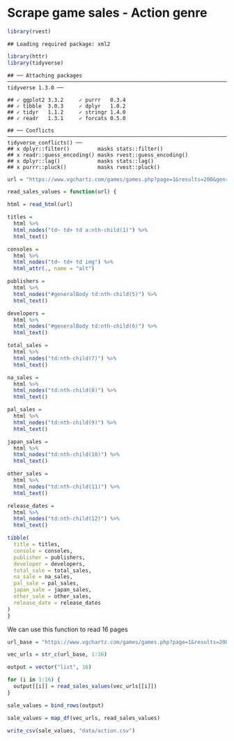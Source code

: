 Scrape game sales - Action genre
================

``` r
library(rvest)
```

    ## Loading required package: xml2

``` r
library(httr)
library(tidyverse)
```

    ## ── Attaching packages ──────────────────────────────────────────────────────────────────────────────────────────── tidyverse 1.3.0 ──

    ## ✓ ggplot2 3.3.2     ✓ purrr   0.3.4
    ## ✓ tibble  3.0.3     ✓ dplyr   1.0.2
    ## ✓ tidyr   1.1.2     ✓ stringr 1.4.0
    ## ✓ readr   1.3.1     ✓ forcats 0.5.0

    ## ── Conflicts ─────────────────────────────────────────────────────────────────────────────────────────────── tidyverse_conflicts() ──
    ## x dplyr::filter()         masks stats::filter()
    ## x readr::guess_encoding() masks rvest::guess_encoding()
    ## x dplyr::lag()            masks stats::lag()
    ## x purrr::pluck()          masks rvest::pluck()

``` r
url = "https://www.vgchartz.com/games/games.php?page=1&results=200&genre=Action&order=TotalSales&ownership=Both&direction=DESC&showtotalsales=1&shownasales=1&showpalsales=1&showjapansales=1&showothersales=1&showpublisher=1&showdeveloper=1&showreleasedate=1&showlastupdate=0&showvgchartzscore=0&showcriticscore=0&showuserscore=0&showshipped=0&showmultiplat=Yes"

read_sales_values = function(url) {

html = read_html(url)

titles = 
  html %>% 
  html_nodes("td~ td+ td a:nth-child(1)") %>% 
  html_text()

consoles = 
  html %>% 
  html_nodes("td~ td+ td img") %>% 
  html_attr(., name = "alt") 

publishers =
  html %>% 
  html_nodes("#generalBody td:nth-child(5)") %>% 
  html_text()

developers = 
  html %>% 
  html_nodes("#generalBody td:nth-child(6)") %>% 
  html_text()

total_sales = 
  html %>% 
  html_nodes("td:nth-child(7)") %>% 
  html_text()

na_sales = 
  html %>% 
  html_nodes("td:nth-child(8)") %>% 
  html_text()

pal_sales = 
  html %>% 
  html_nodes("td:nth-child(9)") %>% 
  html_text()

japan_sales =
  html %>% 
  html_nodes("td:nth-child(10)") %>% 
  html_text()

other_sales =
  html %>% 
  html_nodes("td:nth-child(11)") %>% 
  html_text()

release_dates =
  html %>% 
  html_nodes("td:nth-child(12)") %>% 
  html_text()

tibble(
  title = titles,
  console = consoles,
  publisher = publishers,
  developer = developers,
  total_sale = total_sales,
  na_sale = na_sales,
  pal_sale = pal_sales,
  japan_sale = japan_sales,
  other_sale = other_sales,
  release_date = release_dates
)
}
```

We can use this function to read 16 pages

``` r
url_base = "https://www.vgchartz.com/games/games.php?page=1&results=200&genre=Action&order=TotalSales&ownership=Both&direction=DESC&showtotalsales=1&shownasales=1&showpalsales=1&showjapansales=1&showothersales=1&showpublisher=1&showdeveloper=1&showreleasedate=1&showlastupdate=0&showvgchartzscore=0&showcriticscore=0&showuserscore=0&showshipped=0&showmultiplat=Yes"

vec_urls = str_c(url_base, 1:16)
```

``` r
output = vector("list", 16)

for (i in 1:16) {
  output[[i]] = read_sales_values(vec_urls[[i]])
}

sale_values = bind_rows(output)

sale_values = map_df(vec_urls, read_sales_values)
```

``` r
write_csv(sale_values, "data/action.csv")
```
